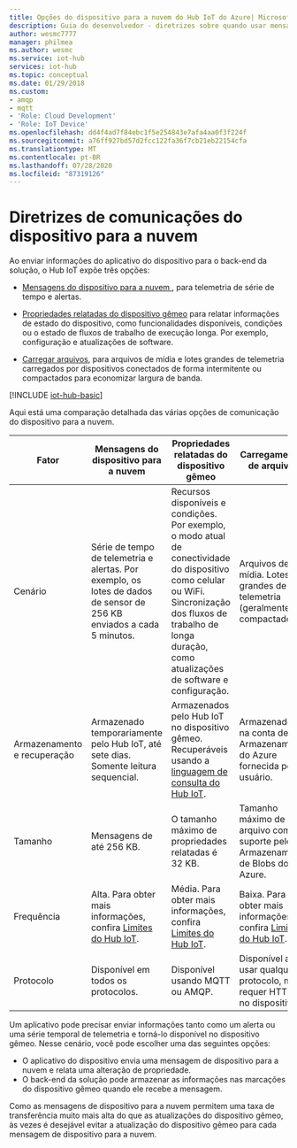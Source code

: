 ```yaml
---
title: Opções do dispositivo para a nuvem do Hub IoT do Azure| Microsoft Docs
description: Guia do desenvolvedor ‑ diretrizes sobre quando usar mensagens do dispositivo para a nuvem, as propriedades relatadas ou upload do arquivo para comunicações da nuvem para o dispositivo.
author: wesmc7777
manager: philmea
ms.author: wesmc
ms.service: iot-hub
services: iot-hub
ms.topic: conceptual
ms.date: 01/29/2018
ms.custom:
- amqp
- mqtt
- 'Role: Cloud Development'
- 'Role: IoT Device'
ms.openlocfilehash: dd4f4ad7f84ebc1f5e254843e7afa4aa0f3f224f
ms.sourcegitcommit: a76ff927bd57d2fcc122fa36f7cb21eb22154cfa
ms.translationtype: MT
ms.contentlocale: pt-BR
ms.lasthandoff: 07/28/2020
ms.locfileid: "87319126"
---
```

# <a name="device-to-cloud-communications-guidance"></a>Diretrizes de comunicações do dispositivo para a nuvem

Ao enviar informações do aplicativo do dispositivo para o back-end da solução, o Hub IoT expõe três opções:

* [Mensagens do dispositivo para a nuvem ](iot-hub-devguide-messages-d2c.md), para telemetria de série de tempo e alertas.

* [Propriedades relatadas do dispositivo gêmeo](iot-hub-devguide-device-twins.md) para relatar informações de estado do dispositivo, como funcionalidades disponíveis, condições ou o estado de fluxos de trabalho de execução longa. Por exemplo, configuração e atualizações de software.

* [Carregar arquivos](iot-hub-devguide-file-upload.md), para arquivos de mídia e lotes grandes de telemetria carregados por dispositivos conectados de forma intermitente ou compactados para economizar largura de banda.

[!INCLUDE [iot-hub-basic](../../includes/iot-hub-basic-partial.md)]

Aqui está uma comparação detalhada das várias opções de comunicação do dispositivo para a nuvem.

| Fator | Mensagens do dispositivo para a nuvem | Propriedades relatadas do dispositivo gêmeo | Carregamentos de arquivos |
| ---- | ------- | ---------- | ---- |
| Cenário | Série de tempo de telemetria e alertas. Por exemplo, os lotes de dados de sensor de 256 KB enviados a cada 5 minutos. | Recursos disponíveis e condições. Por exemplo, o modo atual de conectividade do dispositivo como celular ou WiFi. Sincronização dos fluxos de trabalho de longa duração, como atualizações de software e configuração. | Arquivos de mídia. Lotes grandes de telemetria (geralmente compactados). |
| Armazenamento e recuperação | Armazenado temporariamente pelo Hub IoT, até sete dias. Somente leitura sequencial. | Armazenados pelo Hub IoT no dispositivo gêmeo. Recuperáveis usando a [linguagem de consulta do Hub IoT](iot-hub-devguide-query-language.md). | Armazenados na conta de Armazenamento do Azure fornecida pelo usuário. |
| Tamanho | Mensagens de até 256 KB. | O tamanho máximo de propriedades relatadas é 32 KB. | Tamanho máximo de arquivo com suporte pelo Armazenamento de Blobs do Azure. |
| Frequência | Alta. Para obter mais informações, confira [Limites do Hub IoT](iot-hub-devguide-quotas-throttling.md). | Média. Para obter mais informações, confira [Limites do Hub IoT](iot-hub-devguide-quotas-throttling.md). | Baixa. Para obter mais informações, confira [Limites do Hub IoT](iot-hub-devguide-quotas-throttling.md). |
| Protocolo | Disponível em todos os protocolos. | Disponível usando MQTT ou AMQP. | Disponível ao usar qualquer protocolo, mas requer HTTPS no dispositivo. |

Um aplicativo pode precisar enviar informações tanto como um alerta ou uma série temporal de telemetria e torná-lo disponível no dispositivo gêmeo. Nesse cenário, você pode escolher uma das seguintes opções:

* O aplicativo do dispositivo envia uma mensagem de dispositivo para a nuvem e relata uma alteração de propriedade.
* O back-end da solução pode armazenar as informações nas marcações do dispositivo gêmeo quando ele recebe a mensagem.

Como as mensagens de dispositivo para a nuvem permitem uma taxa de transferência muito mais alta do que as atualizações do dispositivo gêmeo, às vezes é desejável evitar a atualização do dispositivo gêmeo para cada mensagem de dispositivo para a nuvem.
